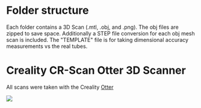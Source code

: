 # Folder structure
Each folder contains a 3D Scan (.mtl, .obj, and .png). The obj files are zipped to save space. Additionally a STEP file conversion for each obj mesh scan is included. The "TEMPLATE" file is for taking dimensional accuracy measurements vs the real tubes.

# Creality CR-Scan Otter 3D Scanner

All scans were taken with the Creality [Otter](https://creality3dofficial.com/products/creality-cr-scan-otter-3d-scanner)

<p align="left">
  <img src="https://www.creality3dofficial.com/files/goods/20240507/3f36b9a6cc40adc0748bdb2cfe946b74_750x.jpg"><br>
</p>
